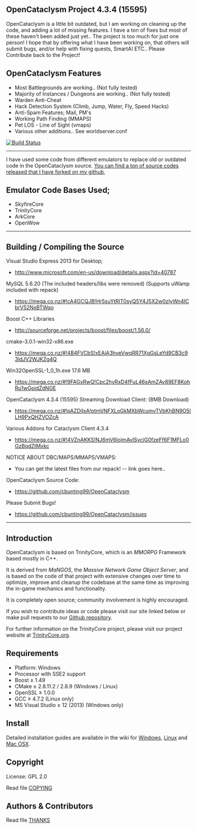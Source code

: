 ## OpenCataclysm Project 4.3.4 (15595)
OpenCataclysm is a little bit outdated, but I am working on cleaning up the code, 
and adding a lot of missing features. I have a ton of fixes but most of these 
haven't been added just yet.. The project is too much for just one person! I hope
that by offering what I have been working on, that others will submit bugs, and/or
help with fixing quests, SmartAI ETC.. Please Contribute back to the Project!

## OpenCataclysm Features
- Most Battlegrounds are working.. (Not fully tested)
- Majority of Instances / Dungeons are working.. (Not fully tested)
- Warden Anti-Cheat
- Hack Detection System (Climb, Jump, Water, Fly, Speed Hacks)
- Anti-Spam Features; Mail, PM's
- Working Path Finding (MMAPS)
- Pet LOS - Line of Sight (vmaps)
- Various other additions.. See worldserver.conf

[![Build Status](https://travis-ci.org/cbunting99/OpenCataclysm.svg)](https://travis-ci.org/cbunting99/OpenCataclysm)

----------------------------------------------------------------------------
I have used some code from different emulators to replace old or outdated
code in the OpenCataclysm source. [You can find a ton of source codes released that I have forked on my github](https://github.com/cbunting99?tab=repositories),

## Emulator Code Bases Used;
- SkyfireCore
- TrinityCore
- ArkCore
- OpenWow

----------------------------------------------------------------------------

## Building / Compiling the Source

Visual Studio Express 2013 for Desktop;
- http://www.microsoft.com/en-us/download/details.aspx?id=40787

MySQL 5.6.20 (The included headers/libs were removed) (Supports uWamp included with repack)
- https://mega.co.nz/#!cA4GCQJB!Hr5suYtRIT0syQ5Y4J5X2w0zIyWn4ICbrV52NxBTWqo

Boost C++ Libraries
- http://sourceforge.net/projects/boost/files/boost/1.56.0/

cmake-3.0.1-win32-x86.exe
- https://mega.co.nz/#!4B4FVCbS!xEAiA3hveVwqRR71XgGsLeYd9CB3c93ldJV2WJKZg4Q

Win32OpenSSL-1_0_1h.exe 17.6 MB
- https://mega.co.nz/#!9FAGxRwQ!Cpc2hyRxD4fFuL46sAmZAy89EF8KohRu1wGpidZdNGE

OpenCataclysm 4.3.4 (15595) Streaming Download Client: (8MB Download)
- https://mega.co.nz/#!pAZDjIxA!ptmVNFXLoGkMXbWcumvTVbKhBN9O5lLH9PxQHZVOZcA

Various Addons for Cataclysm Client 4.3.4
- https://mega.co.nz/#!4VZnAKKS!NJ6mV6lojmAvISycjG0fzeFf6F1MFLo0GzBqdZtMxkc

NOTICE ABOUT DBC/MAPS/MMAPS/VMAPS:
- You can get the latest files from our repack!
-- link goes here..

OpenCataclysm Source Code:
- https://github.com/cbunting99/OpenCataclysm

Please Submit Bugs!
- https://github.com/cbunting99/OpenCataclysm/issues

----------------------------------------------------------------------------

## Introduction

OpenCataclysm is based on TrinityCore, which is an *MMORPG* Framework based mostly in C++.

It is derived from *MaNGOS*, the *Massive Network Game Object Server*, and is
based on the code of that project with extensive changes over time to optimize,
improve and cleanup the codebase at the same time as improving the in-game
mechanics and functionality.

It is completely open source; community involvement is highly encouraged.

If you wish to contribute ideas or code please visit our site linked below or
make pull requests to our [Github repository](https://github.com/cbunting99/OpenCataclysm/pulls).

For further information on the TrinityCore project, please visit our project
website at [TrinityCore.org](http://www.trinitycore.org).


## Requirements

+ Platform: Windows
+ Processor with SSE2 support
+ Boost ≥ 1.49
+ CMake ≥ 2.8.11.2 / 2.8.9 (Windows / Linux)
+ OpenSSL ≥ 1.0.0
+ GCC ≥ 4.7.2 (Linux only)
+ MS Visual Studio ≥ 12 (2013) (Windows only)


## Install

Detailed installation guides are available in the wiki for
[Windows](http://collab.kpsn.org/display/tc/Win),
[Linux](http://collab.kpsn.org/display/tc/Linux) and
[Mac OSX](http://collab.kpsn.org/display/tc/Mac).


## Copyright

License: GPL 2.0

Read file [COPYING](COPYING)


## Authors &amp; Contributors

Read file [THANKS](THANKS)


